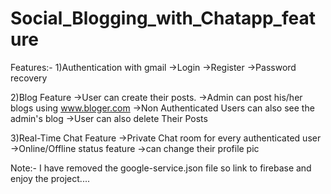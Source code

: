 # Social_Blogging_with_Chatapp_feature

Features:-
1)Authentication with gmail
  ->Login
  ->Register
  ->Password recovery

2)Blog Feature
   ->User can create their posts.
   ->Admin can post his/her blogs using www.bloger.com
   ->Non Authenticated Users can also see the admin's blog
   ->User can also delete Their Posts
   
 3)Real-Time Chat Feature
    ->Private Chat room for every authenticated user
    ->Online/Offline status feature
    ->can change their profile pic

Note:- I have removed the google-service.json file so link to firebase and enjoy the project....
  
